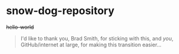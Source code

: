 # snow-dog-repository

~~hello-world~~

> I'd like to thank you, Brad Smith, for sticking with this, and *you*, GitHub/internet at large, for making this transition easier...
